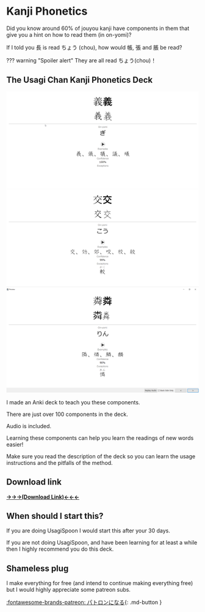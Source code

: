 # Kanji Phonetics

Did you know around 60% of jouyou kanji have components in them that give you a hint on how to read them (in on-yomi)?  

If I told you 長 is read ちょう (chou), how would 帳, 張 and 脹 be read?  

??? warning "Spoiler alert"
	They are all read ちょう(chou)！

## The Usagi Chan Kanji Phonetics Deck  

![gi](img/kanji_phonetics.png)  
![kou](img/kanji_phonetics2.png)  
![rin](img/kanji_phonetics3.png)  

I made an Anki deck to teach you these components.  

There are just over 100 components in the deck.  

Audio is included.  

Learning these components can help you learn the readings of new words easier!  

Make sure you read the description of the deck so you can learn the usage instructions and the pitfalls of the method.  

## Download link  
[**→→→(Download Link)←←←**](https://drive.google.com/file/d/1xyynMQiOuqlC_cBBTwG9t3snRubHqU7e/view?usp=drive_link)  

## When should I start this?  

If you are doing UsagiSpoon I would start this after your 30 days.  

If you are not doing UsagiSpoon, and have been learning for at least a while then I highly recommend you do this deck.  

## Shameless plug  

I make everything for free (and intend to continue making everything free) but I would highly appreciate some patreon subs.  

[:fontawesome-brands-patreon: パトロンになる](https://www.patreon.com/shoui){: .md-button }  





